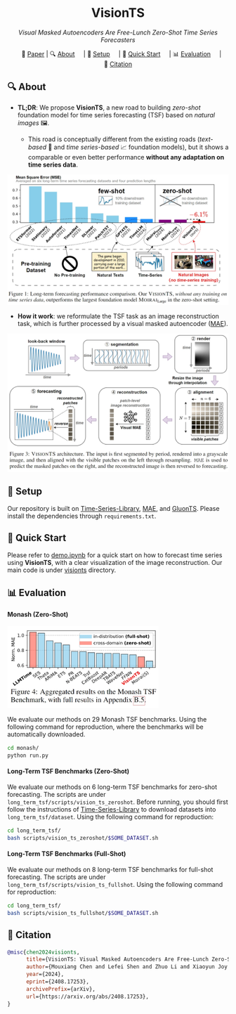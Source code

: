<div align="center">


# VisionTS


_Visual Masked Autoencoders Are Free-Lunch Zero-Shot Time Series Forecasters_

</div>


<p align="center">
    📃&nbsp;<a href="https://arxiv.org/pdf/2408.17253" target=“_blank”>Paper</a> 
    | 🔍&nbsp;<a href="#-about">About</a>
    | 🔨&nbsp;<a href="#-setup">Setup</a>
    | 🚀&nbsp;<a href="#-quick-start">Quick Start</a>
    | 📊&nbsp;<a href="#-evaluation">Evaluation</a>
    | 🔗&nbsp;<a href="#-citation">Citation</a>
</p>


## 🔍 About


- **TL;DR**: We propose **VisionTS**, a new road to building *zero-shot* foundation model for time series forecasting (TSF) based on *natural images* 🖼️. 

  - This road is conceptually different from the existing roads (*text-based* 📝 and *time series-based* 📈 foundation models), but it shows a comparable or even better performance **without any adaptation on time series data**.

<img src="figure/ltsf_performance_overview.png" style="zoom:50%;" />


- **How it work**: we reformulate the TSF task as an image reconstruction task, which is further processed by a visual masked autoencoder ([MAE](https://arxiv.org/abs/2111.06377)). 

<img src="figure/method.png" style="zoom: 50%;" />


## 🔨 Setup


Our repository is built on [Time-Series-Library](https://github.com/thuml/Time-Series-Library), [MAE](https://github.com/facebookresearch/mae), and [GluonTS](https://github.com/awslabs/gluonts). Please install the dependencies through `requirements.txt`.


## 🚀 Quick Start


Please refer to [demo.ipynb](demo.ipynb) for a quick start on how to forecast time series using **VisionTS**, with a clear visualization of the image reconstruction. Our main code is under [visionts](visionts) directory.


## 📊 Evaluation


#### Monash (Zero-Shot)


<img src="figure/monash_performance.png" style="zoom: 40%;" />


We evaluate our methods on 29 Monash TSF benchmarks. Using the following command for reproduction, where the benchmarks will be automatically downloaded.


```bash
cd monash/
python run.py
```


#### Long-Term TSF Benchmarks (Zero-Shot)


We evaluate our methods on 6 long-term TSF benchmarks for zero-shot forecasting. The scripts are under `long_term_tsf/scripts/vision_ts_zeroshot`. Before running, you should first follow the instructions of [Time-Series-Library](https://github.com/thuml/Time-Series-Library) to download datasets into `long_term_tsf/dataset`. Using the following command for reproduction:


```bash
cd long_term_tsf/
bash scripts/vision_ts_zeroshot/$SOME_DATASET.sh
```


#### Long-Term TSF Benchmarks (Full-Shot)


We evaluate our methods on 8 long-term TSF benchmarks for full-shot forecasting. The scripts are under `long_term_tsf/scripts/vision_ts_fullshot`. Using the following command for reproduction:


```bash
cd long_term_tsf/
bash scripts/vision_ts_fullshot/$SOME_DATASET.sh
```


## 🔗 Citation

```bibtex
@misc{chen2024visionts,
      title={VisionTS: Visual Masked Autoencoders Are Free-Lunch Zero-Shot Time Series Forecasters}, 
      author={Mouxiang Chen and Lefei Shen and Zhuo Li and Xiaoyun Joy Wang and Jianling Sun and Chenghao Liu},
      year={2024},
      eprint={2408.17253},
      archivePrefix={arXiv},
      url={https://arxiv.org/abs/2408.17253}, 
}
```


